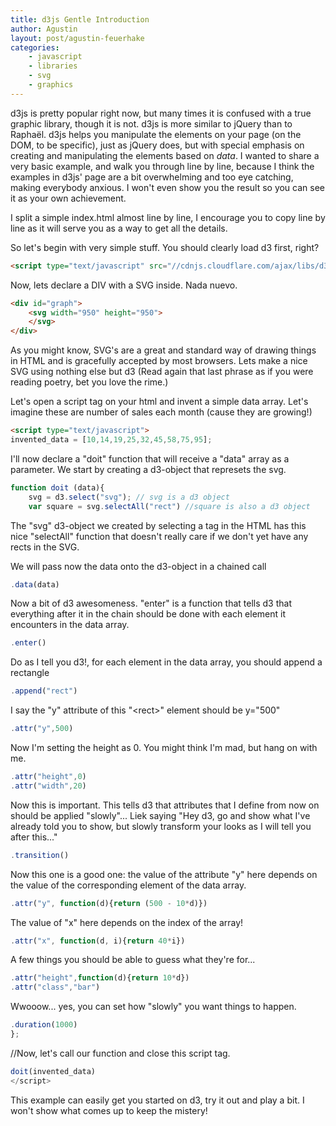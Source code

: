 ```yaml
---
title: d3js Gentle Introduction
author: Agustin
layout: post/agustin-feuerhake
categories:
    - javascript
    - libraries
    - svg
    - graphics
---
```


d3js is pretty popular right now, but many times it is confused with a true graphic library, though it is not. d3js is more similar to jQuery than to Raphaël. d3js helps you manipulate the elements on your page (on the DOM, to be specific), just as jQuery does, but with special emphasis on creating and manipulating the elements based on *data*. I wanted to share a very basic example, and walk you through line by line, because I think the examples in d3js' page are a bit overwhelming and too eye catching, making everybody anxious. I won't even show you the result so you can see it as your own achievement.

I split a simple index.html almost line by line, I encourage you to copy line by line as it will serve you as a way to get all the details.

So let's begin with very simple stuff. You should clearly load d3 first, right?

```html
<script type="text/javascript" src="//cdnjs.cloudflare.com/ajax/libs/d3/3.3.3/d3.min.js"></script>
```
 Now, lets declare a DIV with a SVG inside. Nada nuevo.

```html
<div id="graph">
    <svg width="950" height="950">
    </svg>
</div>
```

As you might know, SVG's are a great and standard way of drawing things in HTML and is gracefully accepted by most browsers. Lets make a nice SVG using nothing else but d3 (Read again that last phrase as if you were reading poetry, bet you love the rime.)

Let's open a script tag on your html and invent a simple data array. Let's imagine these are number of sales each month (cause they are growing!)

```html
<script type="text/javascript">
invented_data = [10,14,19,25,32,45,58,75,95];
```

I'll now declare a "doit" function that will receive a "data" array as a parameter. We start by creating a d3-object that represets the svg.

```javascript
function doit (data){
    svg = d3.select("svg"); // svg is a d3 object
    var square = svg.selectAll("rect") //square is also a d3 object
```

The "svg" d3-object we created by selecting a tag in the HTML has this nice "selectAll" function that doesn't really care if we don't yet have any rects in the SVG.

We will pass now the data onto the d3-object in a chained call

```javascript
.data(data)
````

Now a bit of d3 awesomeness. "enter" is a function that tells d3 that everything after it in the chain should be done with each element it encounters in the data array.

```javascript
.enter()
```

Do as I tell you d3!, for each element in the data array, you should append a rectangle

```javascript
.append("rect")
```

I say the "y" attribute of this "&lt;rect&gt;" element should be y="500"

```javascript
.attr("y",500)
```
Now I'm setting the height as 0. You might think I'm mad, but hang on with me.

```javascript
.attr("height",0)
.attr("width",20)
```

Now this is important. This tells d3 that attributes that I define from now on should be applied "slowly"... Liek saying "Hey d3, go and show what I've already told you to show, but slowly transform your looks as I will tell you after this..."

```javascript
.transition()
```

Now this one is a good one: the value of the attribute "y" here depends on the value of the corresponding element of the data array.

```javascript
.attr("y", function(d){return (500 - 10*d)})
```

The value of "x" here depends on the index of the array!

```javascript
.attr("x", function(d, i){return 40*i})
```

A few things you should be able to guess what they're for...

```javascript
.attr("height",function(d){return 10*d})
.attr("class","bar")
```

Wwooow... yes, you can set how "slowly" you want things to happen.

```javascript
.duration(1000)
};
```

//Now, let's call our function and close this script tag.

```javascript
doit(invented_data)
</script>
```

This example can easily get you started on d3, try it out and play a bit. I won't show what comes up to keep the mistery!
